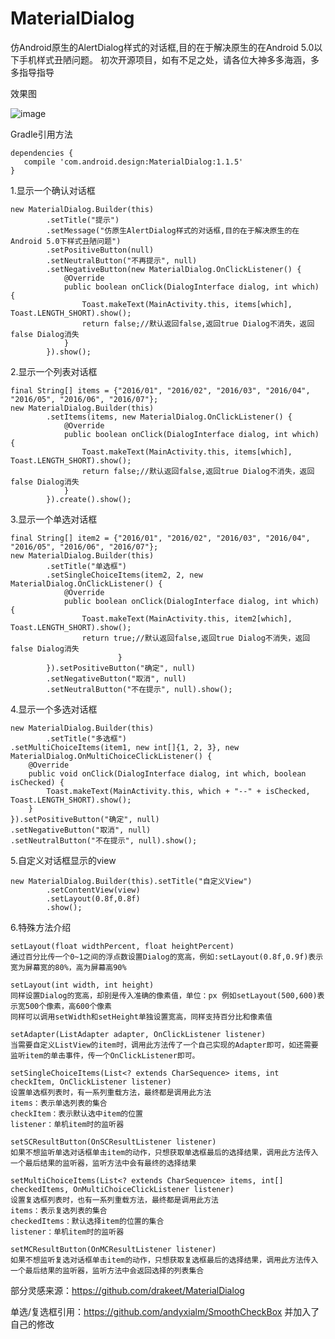 # MaterialDialog
仿Android原生的AlertDialog样式的对话框,目的在于解决原生的在Android 5.0以下手机样式丑陋问题。
初次开源项目，如有不足之处，请各位大神多多海涵，多多指导指导

效果图

![image](https://github.com/liujingxing/MaterialDialogApplication/blob/master/screenRecord/screen.gif)

Gradle引用方法

    dependencies {
       compile 'com.android.design:MaterialDialog:1.1.5'
    }




1.显示一个确认对话框

    new MaterialDialog.Builder(this)
            .setTitle("提示")
            .setMessage("仿原生AlertDialog样式的对话框,目的在于解决原生的在Android 5.0下样式丑陋问题")
            .setPositiveButton(null)
            .setNeutralButton("不再提示", null)
            .setNegativeButton(new MaterialDialog.OnClickListener() {
                @Override
                public boolean onClick(DialogInterface dialog, int which) {
                    Toast.makeText(MainActivity.this, items[which], Toast.LENGTH_SHORT).show();
                    return false;//默认返回false,返回true Dialog不消失，返回false Dialog消失
                }
            }).show();
                        
2.显示一个列表对话框

    final String[] items = {"2016/01", "2016/02", "2016/03", "2016/04", "2016/05", "2016/06", "2016/07"};
    new MaterialDialog.Builder(this)
            .setItems(items, new MaterialDialog.OnClickListener() {
                @Override
                public boolean onClick(DialogInterface dialog, int which) {
                    Toast.makeText(MainActivity.this, items[which], Toast.LENGTH_SHORT).show();
                    return false;//默认返回false,返回true Dialog不消失，返回false Dialog消失
                }
            }).create().show();
                        
3.显示一个单选对话框
 
    final String[] item2 = {"2016/01", "2016/02", "2016/03", "2016/04", "2016/05", "2016/06", "2016/07"};
    new MaterialDialog.Builder(this)
            .setTitle("单选框")
            .setSingleChoiceItems(item2, 2, new MaterialDialog.OnClickListener() {
                @Override
                public boolean onClick(DialogInterface dialog, int which) {
                    Toast.makeText(MainActivity.this, item2[which], Toast.LENGTH_SHORT).show();
                    return true;//默认返回false,返回true Dialog不消失，返回false Dialog消失
                            }
            }).setPositiveButton("确定", null)
            .setNegativeButton("取消", null)
            .setNeutralButton("不在提示", null).show();

4.显示一个多选对话框

    new MaterialDialog.Builder(this)
            .setTitle("多选框")
    .setMultiChoiceItems(item1, new int[]{1, 2, 3}, new MaterialDialog.OnMultiChoiceClickListener() {
        @Override
        public void onClick(DialogInterface dialog, int which, boolean isChecked) {
            Toast.makeText(MainActivity.this, which + "--" + isChecked, Toast.LENGTH_SHORT).show();
        }
    }).setPositiveButton("确定", null)
    .setNegativeButton("取消", null)
    .setNeutralButton("不在提示", null).show();

5.自定义对话框显示的view

    new MaterialDialog.Builder(this).setTitle("自定义View")
            .setContentView(view)
            .setLayout(0.8f,0.8f)
            .show();

6.特殊方法介绍

    setLayout(float widthPercent, float heightPercent) 
    通过百分比传一个0~1之间的浮点数设置Dialog的宽高，例如:setLayout(0.8f,0.9f)表示宽为屏幕宽的80%，高为屏幕高90%
    
    setLayout(int width, int height)
    同样设置Dialog的宽高，却别是传入准确的像素值，单位：px 例如setLayout(500,600)表示宽500个像素，高600个像素
    同样可以调用setWidth和setHeight单独设置宽高，同样支持百分比和像素值

    setAdapter(ListAdapter adapter, OnClickListener listener)
    当需要自定义ListView的item时，调用此方法传了一个自己实现的Adapter即可，如还需要监听item的单击事件，传一个OnClickListener即可。

    setSingleChoiceItems(List<? extends CharSequence> items, int checkItem, OnClickListener listener)
    设置单选框列表时，有一系列重载方法，最终都是调用此方法
    items：表示单选列表的集合
    checkItem：表示默认选中item的位置
    listener：单机item时的监听器

    setSCResultButton(OnSCResultListener listener)
    如果不想监听单选对话框单击item的动作，只想获取单选框最后的选择结果，调用此方法传入一个最后结果的监听器，监听方法中会有最终的选择结果

    setMultiChoiceItems(List<? extends CharSequence> items, int[] checkedItems, OnMultiChoiceClickListener listener)
    设置复选框列表时，也有一系列重载方法，最终都是调用此方法
    items：表示复选列表的集合
    checkedItems：默认选择item的位置的集合
    listener：单机item时的监听器
    
    setMCResultButton(OnMCResultListener listener)
    如果不想监听复选对话框单击item的动作，只想获取复选框最后的选择结果，调用此方法传入一个最后结果的监听器，监听方法中会返回选择的列表集合
           
    

部分灵感来源：https://github.com/drakeet/MaterialDialog

单选/复选框引用：https://github.com/andyxialm/SmoothCheckBox  并加入了自己的修改


